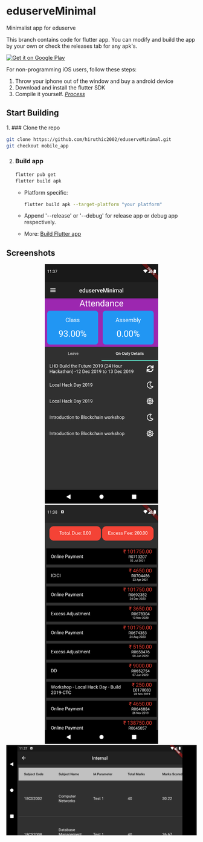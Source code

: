 # eduserveMinimal

Minimalist app for eduserve

This branch contains code for flutter app. You can modify and build the app by your own or check the releases tab for any apk's.

<a href='https://play.google.com/store/apps/details?id=com.hiruthicShaBuilds.eduserveMinimal&pcampaignid=pcampaignidMKT-Other-global-all-co-prtnr-py-PartBadge-Mar2515-1'><img alt='Get it on Google Play' src='https://play.google.com/intl/en_us/badges/static/images/badges/en_badge_web_generic.png' style="max-width: 50%"></a>

For non-programming iOS users, follow these steps:

1. Throw your iphone out of the window and buy a android device
2. Download and install the flutter SDK
3. Compile it yourself. [_Process_](#compile)

## Start Building

<div id="compile">
1. ### Clone the repo

   ```bash
   git clone https://github.com/hiruthic2002/eduserveMinimal.git
   git checkout mobile_app
   ```

2. ### Build app

   ```bash
   flutter pub get
   flutter build apk
   ```

   - Platform specific:

     ```bash
     flutter build apk --target-platform "your platform"
     ```

   - Append '--release' or '--debug' for release app or debug app respectively.
   - More: [Build Flutter app](https://flutter.dev/docs/deployment/android)

## Screenshots

<div align="center">
<img src="screenshots/Screenshot_1632722836.png" width=300>
<img src="screenshots/Screenshot_1632722893.png" width=300>
<img src="screenshots/Screenshot_1632722863.png" width=600>
</div>
